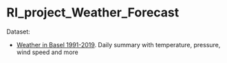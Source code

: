 # RI_project_Weather_Forecast

Dataset:
* [Weather in Basel 1991-2019](https://www.meteoblue.com/en/weather/archive/export/basel_switzerland_2661604?daterange=2015-12-31%20to%202019-01-01&min=2015-12-28&max=2019-01-01&domain=NEMSAUTO&params=&params%5B%5D=temp2m&params%5B%5D=relhum2m&params%5B%5D=precip&params%5B%5D=totalClouds&params%5B%5D=evapotrans&params%5B%5D=wind%2Bdir10m&params%5B%5D=tempsfc&params%5B%5D=soiltemp0to10&params%5B%5D=soilmoist0to10&utc_offset=0&timeResolution=hourly&temperatureunit=CELSIUS&velocityunit=KILOMETER_PER_HOUR&energyunit=watts&lengthunit=metric). Daily summary with temperature, pressure, wind speed and more 
